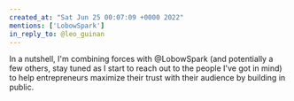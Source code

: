 ```yaml
---
created_at: "Sat Jun 25 00:07:09 +0000 2022"
mentions: ['LobowSpark']
in_reply_to: @leo_guinan
---
```


In a nutshell, I'm combining forces with @LobowSpark (and potentially a few others, stay tuned as I start to reach out to the people I've got in mind) to help entrepreneurs maximize their trust with their audience by building in public.